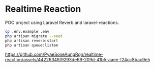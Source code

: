 # Realtime Reaction

POC project using Laravel Reverb and laravel-reactions.

```bash
cp .env.example .env
php artisan migrate --seed
php artisan reverb:start
php artisan queue:listen
```

https://github.com/PyaeSoneAungRgn/realtime-reaction/assets/44226349/9293de69-209d-41b5-aaee-f24cc8bac9e5

